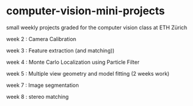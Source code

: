 # computer-vision-mini-projects
small weekly projects graded for the computer vision class at ETH Zürich

week 2 : Camera Calibration

week 3 : Feature extraction (and matching))

week 4 : Monte Carlo Localization using Particle Filter

week 5 : Multiple view geometry and model fitting (2 weeks work)

week 7 : Image segmentation

week 8 : stereo matching
